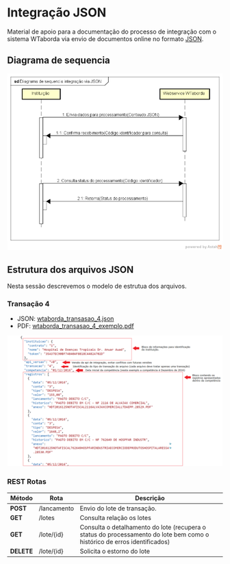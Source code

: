 # Integração JSON

Material de apoio para a documentação do processo de integração com o sistema WTaborda via envio de documentos online no formato [JSON](https://pt.wikipedia.org/wiki/JSON).

## Diagrama de sequencia

![Diagrama de sequencia](./conteudo/v0/uml/diagrama_sequencia.png)

## Estrutura dos arquivos JSON

Nesta sessão descrevemos o modelo de estrutua dos arquivos.

### Transação 4

* JSON: [wtaborda_transasao_4.json](./conteudo/v0/wtaborda_transasao_4.json)  
* PDF: [wtaborda_transasao_4_exemplo.pdf](./conteudo/v0/wtaborda_transasao_4_exemplo.pdf)  

![Manual modelo](./conteudo/v0/wtaborda_transasao_4_manual.png)  


### REST Rotas

Método | Rota | Descrição
-----|-----|-----
**POST** | /lancamento | Envio do lote de transação.
**GET** | /lotes | Consulta relação os lotes 
**GET** | /lote/{id} | Consulta o detalhamento do lote (recupera o status do processamento do lote bem como o histórico de erros identificados)
**DELETE** | /lote/{id} | Solicita o estorno do lote

